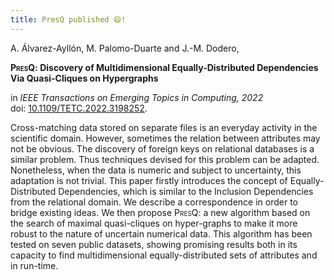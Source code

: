 ```yaml
---
title: PresQ published 😄!
---
```


A. Álvarez-Ayllón, M. Palomo-Duarte and J.-M. Dodero,

__<span style="font-variant-caps: small-caps">PresQ</span>: Discovery of Multidimensional Equally-Distributed Dependencies Via Quasi-Cliques on Hypergraphs__

in *IEEE Transactions on Emerging Topics in Computing, 2022*<br/>
doi: [10.1109/TETC.2022.3198252](https://doi.org/10.1109/TETC.2022.3198252).

Cross-matching data stored on separate files is an everyday activity in the scientific domain. However, sometimes the relation between attributes may not be obvious. The discovery of foreign keys on relational databases is a similar problem. Thus techniques devised for this problem can be adapted. Nonetheless, when the data is numeric and subject to uncertainty, this adaptation is not trivial. This paper firstly introduces the concept of Equally-Distributed Dependencies, which is similar to the Inclusion Dependencies from the relational domain. We describe a correspondence in order to bridge existing ideas. We then propose <span style="font-variant-caps: small-caps">PresQ</span>: a new algorithm based on the search of maximal quasi-cliques on hyper-graphs to make it more robust to the nature of uncertain numerical data. This algorithm has been tested on seven public datasets, showing promising results both in its capacity to find multidimensional equally-distributed sets of attributes and in run-time.
